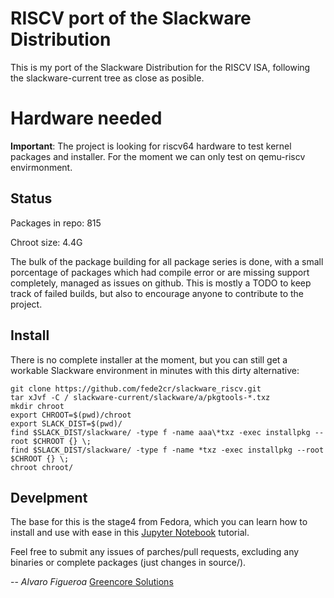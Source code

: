 # RISCV port of the Slackware Distribution

This is my port of the Slackware Distribution for the RISCV ISA, following the slackware-current tree as close as posible.

# Hardware needed

**Important**: The project is looking for riscv64 hardware to test kernel packages and installer. For the moment we can only test on qemu-riscv envirmonment.

## Status

Packages in repo: 815

Chroot size: 4.4G

The bulk of the package building for all package series is done, with a small porcentage of packages which had compile error or are missing support completely, managed as issues on github. This is mostly a TODO to keep track of failed builds, but also to encourage anyone to contribute to the project.

## Install

There is no complete installer at the moment, but you can still get a workable Slackware environment in minutes with this dirty alternative:

```
git clone https://github.com/fede2cr/slackware_riscv.git
tar xJvf -C / slackware-current/slackware/a/pkgtools-*.txz
mkdir chroot
export CHROOT=$(pwd)/chroot
export SLACK_DIST=$(pwd)/
find $SLACK_DIST/slackware/ -type f -name aaa\*txz -exec installpkg --root $CHROOT {} \;
find $SLACK_DIST/slackware/ -type f -name *txz -exec installpkg --root $CHROOT {} \;
chroot chroot/
```

## Develpment

The base for this is the stage4 from Fedora, which you can learn how to install and use with ease in this [Jupyter Notebook](https://github.com/fede2cr/riscv_playground/blob/master/RISCV%20Qemu.ipynb) tutorial.

Feel free to submit any issues of parches/pull requests, excluding any binaries or complete packages (just changes in source/).

-- 
*Alvaro Figueroa*
[Greencore Solutions](https://www.greencore.co.cr)
